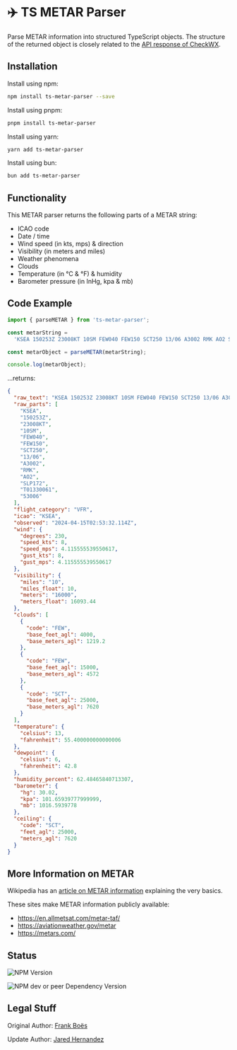 # ✈️ TS METAR Parser

Parse METAR information into structured TypeScript objects. The structure of the returned object is closely related to the [API response of CheckWX](https://api.checkwx.com/#metar-fields).

## Installation

Install using npm:

```bash
npm install ts-metar-parser --save
```

Install using pnpm:

```bash
pnpm install ts-metar-parser
```

Install using yarn:

```bash
yarn add ts-metar-parser
```

Install using bun:

```bash
bun add ts-metar-parser
```

## Functionality

This METAR parser returns the following parts of a METAR string:

- ICAO code
- Date / time
- Wind speed (in kts, mps) & direction
- Visibility (in meters and miles)
- Weather phenomena
- Clouds
- Temperature (in °C & °F) & humidity
- Barometer pressure (in InHg, kpa & mb)

## Code Example

```typescript
import { parseMETAR } from 'ts-metar-parser';

const metarString =
  'KSEA 150253Z 23008KT 10SM FEW040 FEW150 SCT250 13/06 A3002 RMK AO2 SLP172 T01330061 53006';

const metarObject = parseMETAR(metarString);

console.log(metarObject);
```

…returns:

```json
{
  "raw_text": "KSEA 150253Z 23008KT 10SM FEW040 FEW150 SCT250 13/06 A3002 RMK AO2 SLP172 T01330061 53006",
  "raw_parts": [
    "KSEA",
    "150253Z",
    "23008KT",
    "10SM",
    "FEW040",
    "FEW150",
    "SCT250",
    "13/06",
    "A3002",
    "RMK",
    "AO2",
    "SLP172",
    "T01330061",
    "53006"
  ],
  "flight_category": "VFR",
  "icao": "KSEA",
  "observed": "2024-04-15T02:53:32.114Z",
  "wind": {
    "degrees": 230,
    "speed_kts": 8,
    "speed_mps": 4.115555539550617,
    "gust_kts": 8,
    "gust_mps": 4.115555539550617
  },
  "visibility": {
    "miles": "10",
    "miles_float": 10,
    "meters": "16000",
    "meters_float": 16093.44
  },
  "clouds": [
    {
      "code": "FEW",
      "base_feet_agl": 4000,
      "base_meters_agl": 1219.2
    },
    {
      "code": "FEW",
      "base_feet_agl": 15000,
      "base_meters_agl": 4572
    },
    {
      "code": "SCT",
      "base_feet_agl": 25000,
      "base_meters_agl": 7620
    }
  ],
  "temperature": {
    "celsius": 13,
    "fahrenheit": 55.400000000000006
  },
  "dewpoint": {
    "celsius": 6,
    "fahrenheit": 42.8
  },
  "humidity_percent": 62.48465840713307,
  "barometer": {
    "hg": 30.02,
    "kpa": 101.65939777999999,
    "mb": 1016.5939778
  },
  "ceiling": {
    "code": "SCT",
    "feet_agl": 25000,
    "meters_agl": 7620
  }
}
```

## More Information on METAR

Wikipedia has an [article on METAR information](https://en.wikipedia.org/wiki/METAR) explaining the very basics.

These sites make METAR information publicly available:

- https://en.allmetsat.com/metar-taf/
- https://aviationweather.gov/metar
- https://metars.com/

## Status

![NPM Version](https://img.shields.io/npm/v/ts-metar-parser)

![NPM dev or peer Dependency Version](https://img.shields.io/npm/dependency-version/ts-metar-parser/dev/typescript)

## Legal Stuff

Original Author: [Frank Boës](https://3960.org)

Update Author: [Jared Hernandez](https://github.com/jaredthejellyfish)
